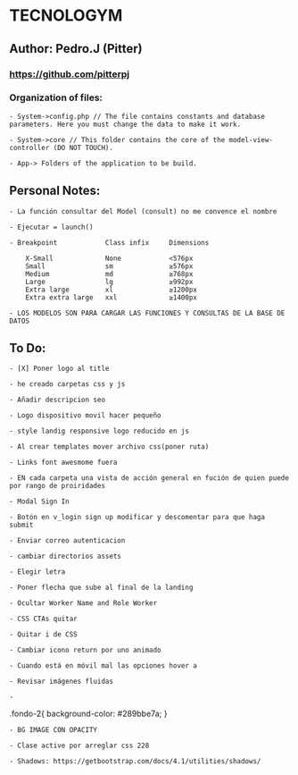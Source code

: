 # TECNOLOGYM
## Author: Pedro.J (Pitter)
### https://github.com/pitterpj

### Organization of files:

    - System->config.php // The file contains constants and database parameters. Here you must change the data to make it work.

    - System->core // This folder contains the core of the model-view-controller (DO NOT TOUCH).

    - App-> Folders of the application to be build.


## Personal Notes:

    - La función consultar del Model (consult) no me convence el nombre

    - Ejecutar = launch()

    - Breakpoint	        Class infix	    Dimensions

        X-Small	            None	        <576px
        Small	            sm	            ≥576px
        Medium	            md	            ≥768px
        Large	            lg	            ≥992px
        Extra large	        xl	            ≥1200px
        Extra extra large	xxl	            ≥1400px

    - LOS MODELOS SON PARA CARGAR LAS FUNCIONES Y CONSULTAS DE LA BASE DE DATOS
    
    

## To Do:
    
    - [X] Poner logo al title

    - he creado carpetas css y js

    - Añadir descripcion seo

    - Logo dispositivo movil hacer pequeño

    - style landig responsive logo reducido en js

    - Al crear templates mover archivo css(poner ruta)

    - Links font awesmome fuera

    - EN cada carpeta una vista de acción general en fución de quien puede por rango de proiridades

    - Modal Sign In

    - Botón en v_login sign up modificar y descomentar para que haga submit

    - Enviar correo autenticacion

    - cambiar directorios assets

    - Elegir letra

    - Poner flecha que sube al final de la landing

    - Ocultar Worker Name and Role Worker

    - CSS CTAs quitar

    - Quitar i de CSS

    - Cambiar icono return por uno animado

    - Cuando está en móvil mal las opciones hover a

    - Revisar imágenes fluidas

    - 
.fondo-2{
    background-color: #289bbe7a;
}

    - BG IMAGE CON OPACITY

    - Clase active por arreglar css 228

    - Shadows: https://getbootstrap.com/docs/4.1/utilities/shadows/



